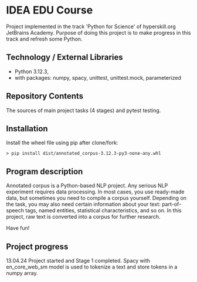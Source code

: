 # IDEA EDU Course

Project implemented in the track 'Python for Science' of hyperskill.org JetBrains Academy. 
Purpose of doing this project is to make progress in this track and refresh some Python.

## Technology / External Libraries

- Python 3.12.3,
- with packages: numpy, spacy, unittest, unittest.mock, parameterized

## Repository Contents

The sources of main project tasks (4 stages) and pytest testing.

## Installation

Install the wheel file using pip after clone/fork:

    > pip install dist/annotated_corpus-3.12.3-py3-none-any.whl

## Program description

Annotated corpus is a Python-based NLP project. Any serious NLP experiment requires data processing. In most cases, you
use ready-made data, but sometimes you need to compile a corpus yourself. Depending on the task, you may also need
certain information about your text: part-of-speech tags, named entities, statistical characteristics, and so on. In
this project, raw text is converted into a corpus for further research.

Have fun!

## Project progress

[//]: # (Project was completed on 29.10.23)

13.04.24 Project started and Stage 1 completed. Spacy with en_core_web_sm model is used to tokenize a text and store
tokens in a numpy array.